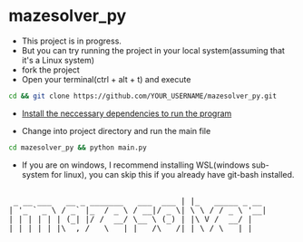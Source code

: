 # mazesolver_py

- This project is in progress.
- But you can try running the project in your local system(assuming that it's a Linux system)
- fork the project
- Open your terminal(ctrl + alt + t) and execute 
```bash
cd && git clone https://github.com/YOUR_USERNAME/mazesolver_py.git
```
- [Install the neccessary dependencies to run the program](https://gist.github.com/KiranSatyaRaj/1b99f51c3c5833132a14a923c945d3a5)

- Change into project directory and run the main file 
```bash
cd mazesolver_py && python main.py
```
- If you are on windows, I recommend installing WSL(windows sub-system for linux), you can skip this if you already have git-bash installed.

<pre>    
 _ __ ___   __ _ _______   ___  ___ | |_   _____ _ __ 
| '_ ` _ \ / _` |_  / _ \ / __|/ _ \| \ \ / / _ \ '__|
| | | | | | (_| |/ /  __/ \__ \ (_) | |\ V /  __/ |   
|_| |_| |_|\__,_/___\___| |___/\___/|_| \_/ \___|_| 
</pre>

